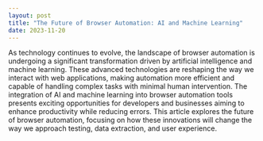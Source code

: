 ```yaml
---
layout: post
title: "The Future of Browser Automation: AI and Machine Learning"
date: 2023-11-20
---
```


As technology continues to evolve, the landscape of browser automation is undergoing a significant transformation driven by artificial intelligence and machine learning. These advanced technologies are reshaping the way we interact with web applications, making automation more efficient and capable of handling complex tasks with minimal human intervention. The integration of AI and machine learning into browser automation tools presents exciting opportunities for developers and businesses aiming to enhance productivity while reducing errors. This article explores the future of browser automation, focusing on how these innovations will change the way we approach testing, data extraction, and user experience.
